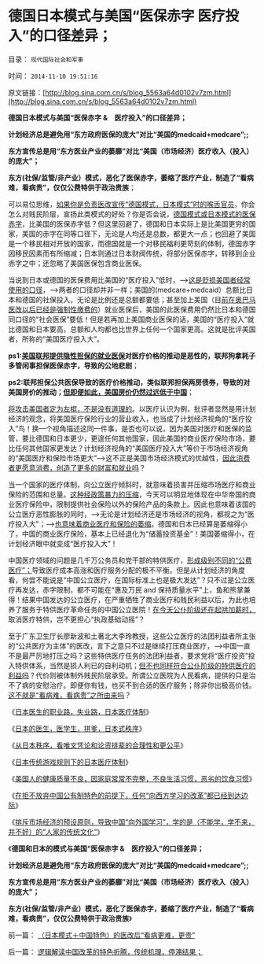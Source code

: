 # 德国日本模式与美国“医保赤字  医疗投入”的口径差异；

目录： `现代国际社会和军事` 

时间： `2014-11-10 19:51:16` 

原文链接：[http://blog.sina.com.cn/s/blog_5563a64d0102v7zm.html](http://blog.sina.com.cn/s/blog_5563a64d0102v7zm.html)

**德国日本模式与美国“医保赤字 &　医疗投入”的口径差异；**

**计划经济总是避免用“东方政府医保的庞大”对比“美国的medcaid+medcare”;;**

**东方宣传总是用“东方医业产业的萎靡”对比“美国（市场经济）医疗收入（投入）的庞大”；**

**东方(社保/监管/非产业）模式，恶化了医保赤字，萎缩了医疗产业，制造了“看病难，看病贵”，仅仅公费特供于政治贵族**；

可以易位思维，[如果你是负责医改宣传“德国模式，日本模式”时的喉舌官员](../../../2014/11/6/日本传统游戏规则下的日本医疗体制.md)，你会怎么对贱民阶层，宣扬此类模式的好处？你是否会说，[德国模式或日本模式的医保赤字](../../../2014/11/9/逻辑解读中国改革的特色折腾，传统机理，停滞结果；.md)，比美国的医保赤字低？但这里回避了，德国和日本实际上是比美国更穷的国家，美国的赤字在同等口径下，无论是人均还是总数，都更大一点；也回避了美国是一个移民相对开放的国家，而德国就是一个对移民福利更苛刻的体制，德国赤字因移民因素而有所缩减；日本则通过日本财阀传统，将部分医保赤字，转移到企业赤字之中；还忽略了美国医保包含商业医保。

当说到日本或德国的医保费用比美国的“医疗投入”低时，——>[这是贬损美国者经常使用的口径](../../../2014/11/8/各国坚持传统特色下，“向发达学习”的改革都已达边际.md)，——>两者的口径却并非一样；美国的(medcare+medcaid）总额比日本和德国的社保投入，无论是比例还是总额都要低；甚至加上美国（目[前在奥巴马医改以后已经是强制性缴费的](../../../2014/8/5/美国几种医疗保险，奥巴马医改的诡异.md)）就业医保后，美国的此医保费用仍然比日本和德国同口径的“社会医保”要低！但是若再加上美国商业医保的话，美国的“医疗投入”就比德国和日本要高，总额和人均都也比世界上任何一个国家更高。这就是批评美国者，所称的“美国医疗投入大”。

**ps1:[美国联邦提供隐性担保的就业医保](../../../2014/8/6/美国医疗保险及“无保险”的几千万穷人.md)对医疗价格的推动是恶性的，联邦狗拿耗子多管闲事担保医保赤字，导致的公地悲剧**；

**ps2:联邦担保公共医保导致的医疗价格推动，类似联邦担保两房债券，导致的对美国房价的推动；[但即便如此，美国房价仍然过远低于中国](../../../2011/3/2/奥巴马叫停中国援美保障房，美国房价反弹.md)**；

[将攻击美国者定为左棍，不是没有道理的](../../../2011/1/19/“妖魔化美国”有全球“统一战线”.md)。以医疗认识为例，批评者显然是用计划经济的观念，将美国医疗保险行业的营业收入，也当成了计划经济视角的“医疗投入”鸟！换一个视角描述这同一件事，是否也可以说，因为美国对医疗和医保的监管，要比德国和日本更少，更遑任何其他国家，因此美国的商业医疗保险市场，要比任何其他国家更发达？计划经济视角的“美国医疗投入大”等价于市场经济视角的“美国医疗和保险市场更大”——>这不正是美国市场经济模式的优越性，[因此消费者更愿意消费，创造了更多的财富和就业吗](../../../2014/7/20/公立医疗！社会主义逻辑，预设了奴隶制的恶魔期望.md)？

当一个国家的医疗体制，向公立医疗倾斜时，就意味着损害并压缩市场医疗和商业保险的范围和总量。[这种经政策暴力的压缩](../../../2010/7/13/医疗被黑暗！西方医疗（社区＋保险＋医院）；医患矛盾.md)，今天可以明显地体现在中华帝国的商业医疗保险中，限制提供社会保险以外的保险产品的条款上。因此也意味着该国的公立医疗恶性膨胀的同时，——>无论是计划经济还是市场经济的视角，都视之为“医疗投入大”；——>[也意味着商业医疗和保险的萎缩](../../../2010/7/13/中国“病得起”个人现金财产需1000万以上.md)。德国和日本已经算是萎缩得小了，中国的商业医疗保险，基本上已经退化为“储蓄投资基金”！美国萎缩得小，在计划经济眼中就变成“医疗投入大”！

中国医疗领域的问题是几千万公务员和党干部的特供医疗，[形成级别不同的“公费医疗”；](../../../2008/1/1/穷老百姓看病贵养活了公立医院和公务员公费医疗.md)导致医疗成本高涨和医疗服务分配的极不平衡。但是从计划经济的角度看，何尝不能说是“中国公立医疗，在国际标准上也是极大发达”？只不过是公立医疗再发达，赤字限制，都不可能在“惠及万民
and
保持质量水平”上，鱼和熊掌兼得！结果中国发达的公立医疗，在严重牺牲了商业医疗和贱民利益以后，为此也培养了服务于特供医疗革命任务的中国公立医院！[在今天公仆阶级还在起哄加薪时，](../../../2014/10/31/谁说吹牛不上税？GDP吹牛，公务员加薪，老百姓给加税！.md)取消医疗特供，岂不更担心“执政基础动摇”？

至于广东卫生厅长廖新波和土著北大李玲教授，这些公立医疗的法团利益者所主张的“公共医疗为主体”的医改，言下之意只不过是继续打压商业医疗，——>中国一直不是最严厉地打压之吗？这些特供医疗任务的法团利益者，要求党将“医疗投资”投入特供体系，当然是损人利已的自利动机；[但不也同样符合公仆阶级的特供医疗的利益吗](../../../2010/7/12/医改方案不应由医生制定；医改不是医疗专业.md)？代价则被体制外贱民阶层承受。所谓公立医院为人民看病，提供的只是治不了病的安慰治疗。即便你有钱，也买不到合适的医疗服务；除非你出极高价钱。[这不就是“看病难，看病贵”之所由来吗](../../../2014/5/1/看病难看病贵，因为中国的非公医疗的制度成本惊人.md)？

《[日本医生的职业路，失业路，日本医疗体制](../../../2014/8/28/日本医生的职业路，失业路，日本医疗体制.md)》

《[日本的医生，医学生，拼爹，日本式秩序](../../../2014/8/29/日本的医生医学生，拼爹，和美国更公平的竞争.md)》

《[从日本秩序，看唯文凭论和论资排辈的合理性和更公平](../../../2014/8/30/唯文凭论和论资排辈的合理性和更公平的适用条件.md)》

《[日本传统游戏规则下的日本医疗体制](../../../2014/11/6/日本传统游戏规则下的日本医疗体制.md)》

《[美国人的健康质量不良，因家庭常常不完整，不良生活习惯，恶劣的饮食习惯](../../../2014/11/7/日本人真实的健康水平和神话中的医疗优越.md)》

《[在拒不放弃中国公有制特色的前提下，任何“向西方学习的改革”都已经到达边际](../../../2014/11/8/各国坚持传统特色下，“向发达学习”的改革都已达边际.md)》

《[排斥市场经济的预设原则，导致中国“向外国学习”，学的是（不能学，学不来，并不好）的“人家的传统文化”](../../../2014/11/9/逻辑解读中国改革的特色折腾，传统机理，停滞结果；.md)》

《**德国和日本的模式与美国“医保赤字 &　医疗投入”的口径差异；**

**计划经济总是避免用“东方政府医保的庞大”对比“美国的medcaid+medcare”;;**

**东方宣传总是用“东方医业产业的萎靡”对比“美国（市场经济）医疗收入（投入）的庞大”；**

**东方(社保/监管/非产业）模式，恶化了医保赤字，萎缩了医疗产业，制造了“看病难，看病贵”，仅仅公费特供于政治贵族**》

前一篇： [（日本模式＋中国特色）的医改后“看病更难，更贵”](../../../2014/11/11/（日本模式＋中国特色）的医改后“看病更难，更贵”.md)

后一篇： [逻辑解读中国改革的特色折腾，传统机理，停滞结果；](../../../2014/11/9/逻辑解读中国改革的特色折腾，传统机理，停滞结果；.md)

